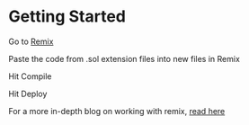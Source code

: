 # Getting Started

Go to [Remix](https://remix.ethereum.org/)

Paste the code from .sol extension files into new files in Remix

Hit Compile

Hit Deploy

For a more in-depth blog on working with remix, [read here](https://docs.chain.link/quickstarts/deploy-your-first-contract)


